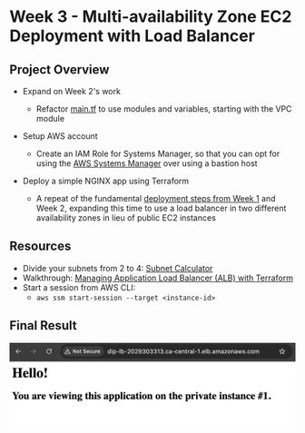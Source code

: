 # Week 3 - Multi-availability Zone EC2 Deployment with Load Balancer
## Project Overview
- Expand on Week 2's work
  - Refactor [main.tf](../main.tf) to use modules and variables, starting with the VPC module

- Setup AWS account
  - Create an IAM Role for Systems Manager, so that you can opt for using the [AWS Systems Manager](https://docs.aws.amazon.com/systems-manager/latest/userguide/session-manager.html) over using a bastion host

- Deploy a simple NGINX app using Terraform
  - A repeat of the fundamental [deployment steps from Week 1](https://github.com/katiestruthers/Deploy-in-Public/tree/main/Week_1#project-overview) and Week 2, expanding this time to use a load balancer in two different availability zones in lieu of public EC2 instances

## Resources
- Divide your subnets from 2 to 4: [Subnet Calculator](https://www.davidc.net/sites/default/subnets/subnets.html)
- Walkthrough: [Managing Application Load Balancer (ALB) with Terraform](https://spacelift.io/blog/terraform-alb)
- Start a session from AWS CLI:
  - `aws ssm start-session --target <instance-id>`

## Final Result
<img src="Week3_Deployment_Success.png" width="750" />